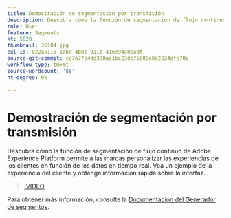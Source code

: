 ```yaml
---
title: Demostración de segmentación por transmisión
description: Descubra cómo la función de segmentación de flujo continuo de Adobe Experience Platform permite a las marcas personalizar las experiencias de los clientes en función de los datos en tiempo real. Vea un ejemplo de la experiencia del cliente y obtenga información rápida sobre la interfaz.
role: User
feature: Segments
kt: 5628
thumbnail: 36184.jpg
exl-id: 822a5115-1dba-4b8c-931b-416e94a0eadf
source-git-commit: cc7a77c4dd380ae1bc23dc75608e8e2224dfe78c
workflow-type: tm+mt
source-wordcount: '88'
ht-degree: 0%

---
```


# Demostración de segmentación por transmisión

Descubra cómo la función de segmentación de flujo continuo de Adobe Experience Platform permite a las marcas personalizar las experiencias de los clientes en función de los datos en tiempo real. Vea un ejemplo de la experiencia del cliente y obtenga información rápida sobre la interfaz.

>[!VIDEO](https://video.tv.adobe.com/v/36184?quality=12&learn=on)

Para obtener más información, consulte la [Documentación del Generador de segmentos](https://experienceleague.adobe.com/docs/experience-platform/segmentation/ui/segment-builder.html).

